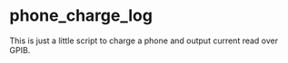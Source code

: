 # phone_charge_log
This is just a little script to charge a phone and output current read over GPIB.  
